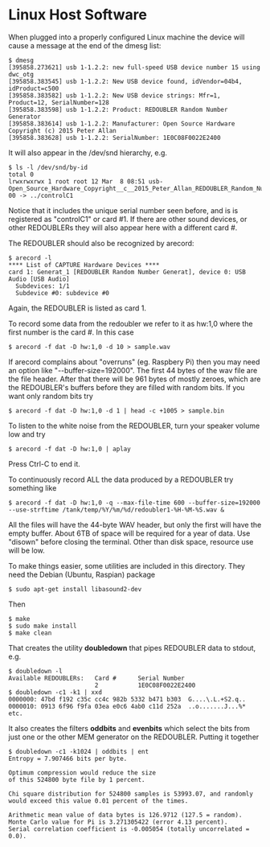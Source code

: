 # Linux Host Software

When plugged into a properly configured Linux machine the device will cause a message at the end of the dmesg list:
```
$ dmesg
[395858.273621] usb 1-1.2.2: new full-speed USB device number 15 using dwc_otg
[395858.383545] usb 1-1.2.2: New USB device found, idVendor=04b4, idProduct=c500
[395858.383582] usb 1-1.2.2: New USB device strings: Mfr=1, Product=12, SerialNumber=128
[395858.383598] usb 1-1.2.2: Product: REDOUBLER Random Number Generator
[395858.383614] usb 1-1.2.2: Manufacturer: Open Source Hardware Copyright (c) 2015 Peter Allan
[395858.383628] usb 1-1.2.2: SerialNumber: 1E0C08F0022E2400
```
It will also appear in the /dev/snd hierarchy, e.g.
```
$ ls -l /dev/snd/by-id
total 0
lrwxrwxrwx 1 root root 12 Mar  8 08:51 usb-Open_Source_Hardware_Copyright__c__2015_Peter_Allan_REDOUBLER_Random_Number_Generator_1E0C08F0022E2400-00 -> ../controlC1
```
Notice that it includes the unique serial number seen before, and is is
registered as "controlC1" or card #1. If there are other sound devices, or other
REDOUBLERs they will also appear here with a different card #.

The REDOUBLER should also be recognized by arecord:
```
$ arecord -l
**** List of CAPTURE Hardware Devices ****
card 1: Generat_1 [REDOUBLER Random Number Generat], device 0: USB Audio [USB Audio]
  Subdevices: 1/1
  Subdevice #0: subdevice #0
```
Again, the REDOUBLER is listed as card 1.

To record some data from the redoubler we refer to it as hw:1,0 where the first
number is the card #. In this case
```
$ arecord -f dat -D hw:1,0 -d 10 > sample.wav
```	
If arecord complains about "overruns" (eg. Raspbery Pi) then you may need an
option like "--buffer-size=192000". The first 44 bytes of the wav file are the
file header. After that there will be 961 bytes of mostly zeroes, which are the
REDOUBLER's buffers before they are filled with random bits. If you want only
random bits try
```
$ arecord -f dat -D hw:1,0 -d 1 | head -c +1005 > sample.bin
```
To listen to the white noise from the REDOUBLER, turn your speaker volume low
and try
```
$ arecord -f dat -D hw:1,0 | aplay
```	
Press Ctrl-C to end it.

To continuously record ALL the data produced by a REDOUBLER try something like
```
$ arecord -f dat -D hw:1,0 -q --max-file-time 600 --buffer-size=192000 --use-strftime /tank/temp/%Y/%m/%d/redoubler1-%H-%M-%S.wav &
```
All the files will have the 44-byte WAV header, but only the first will have the
empty buffer. About 6TB of space will be required for a year of data. Use
"disown" before closing the terminal. Other than disk space, resource use will be
low.

To make things easier, some utilities are included in this directory. They need the Debian (Ubuntu, Raspian) package
```
$ sudo apt-get install libasound2-dev
```
Then
```
$ make
$ sudo make install
$ make clean
```
That creates the utility **doubledown** that pipes REDOUBLER data to stdout, e.g.
```
$ doubledown -l
Available REDOUBLERs:	Card #    	Serial Number       
                    	2         	1E0C08F0022E2400
$ doubledown -c1 -k1 | xxd
0000000: 47bd f192 c35c cc4c 982b 5332 b471 b303  G....\.L.+S2.q..
0000010: 0913 6f96 f9fa 03ea e0c6 4ab0 c11d 252a  ..o.......J...%*
etc.
```
It also creates the filters **oddbits** and **evenbits** which select the bits from just one or the other MEM generator on the REDOUBLER. Putting it together
```
$ doubledown -c1 -k1024 | oddbits | ent
Entropy = 7.907466 bits per byte.

Optimum compression would reduce the size
of this 524800 byte file by 1 percent.

Chi square distribution for 524800 samples is 53993.07, and randomly
would exceed this value 0.01 percent of the times.

Arithmetic mean value of data bytes is 126.9712 (127.5 = random).
Monte Carlo value for Pi is 3.271305422 (error 4.13 percent).
Serial correlation coefficient is -0.005054 (totally uncorrelated = 0.0).
```
